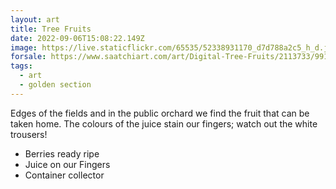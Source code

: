 ```yaml
---
layout: art
title: Tree Fruits
date: 2022-09-06T15:08:22.149Z
image: https://live.staticflickr.com/65535/52338931170_d7d788a2c5_h_d.jpg
forsale: https://www.saatchiart.com/art/Digital-Tree-Fruits/2113733/9913615/view
tags:
  - art
  - golden section
---
```

Edges of the fields and in the public orchard we find the fruit that can be taken home. The colours of the juice stain our fingers; watch out the white trousers!

* Berries ready ripe
* Juice on our Fingers
* Container collector
